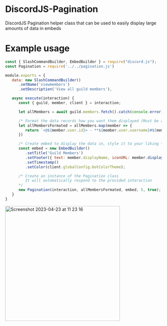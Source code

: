# DiscordJS-Pagination
DiscordJS Pagination helper class that can be used to easily display large amounts of data in embeds

# Example usage

```javascript
const { SlashCommandBuilder, EmbedBuilder } = require("discord.js");
const Pagination = require('../../pagination.js')

module.exports = {
   data: new SlashCommandBuilder()
      .setName('viewmembers')
      .setDescription('View all guild members'),

   async execute(interaction) {
      const { guild, member, client } = interaction;

      let allMembers = await guild.members.fetch().catch(console.error);

      /* Format the data records how you want them displayed (Must be array) */
      let allMembersFormated = allMembers.map(member => {
         return `<@${member.user.id}> - **${member.user.username}#${member.user.discriminator}**`
      })

      /* Create embed to display the data in, style it to your liking */
      const embed = new EmbedBuilder()
         .setTitle('Guild Members')
         .setFooter({ text: member.displayName, iconURL: member.displayAvatarURL({ dynamic: true }) })
         .setTimestamp()
         .setColor(client.globalConfig.botColorTheme);

      /* Create an instance of the Pagination class
         It will automatically respond to the provided interaction
      */
      new Pagination(interaction, allMembersFormated, embed, 5, true);
   }
}
```

<img width="369" alt="Screenshot 2023-04-23 at 11 23 16" src="https://user-images.githubusercontent.com/70685646/233831574-226c04f8-2b9c-4b7a-bd61-87b47900b3af.png">
